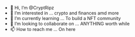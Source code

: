 - 👋 Hi, I’m @CryptRipz
- 👀 I’m interested in ... crypto and finances amd more
- 🌱 I’m currently learning ... To build a NFT community 
- 💞️ I’m looking to collaborate on ... ANYTHING worth while 
- 📫 How to reach me ... On here

<!---
CryptRipz/CryptRipz is a ✨ special ✨ repository because its `README.md` (this file) appears on your GitHub profile.
You can click the Preview link to take a look at your changes.
--->
